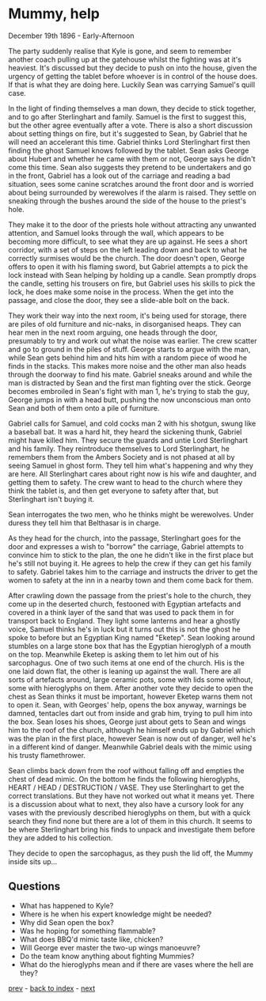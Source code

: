 # Mummy, help

December 19th 1896 - Early-Afternoon

The party suddenly realise that Kyle is gone, and seem to remember another coach pulling up at the gatehouse whilst the fighting was at it's heaviest. It's discussed but they decide to push on into the house, given the urgency of getting the tablet before whoever is in control of the house does. If that is what they are doing here. Luckily Sean was carrying Samuel's quill case.

In the light of finding themselves a man down, they decide to stick together, and to go after Sterlinghart and family. Samuel is the first to suggest this, but the other agree eventually after a vote. There is also a short discussion about setting things on fire, but it's suggested to Sean, by Gabriel that he will need an accelerant this time. Gabriel thinks Lord Sterlinghart first then finding the ghost Samuel knows followed by the tablet. Sean asks George about Hubert and whether he came with them or not, George says he didn't come this time. Sean also suggests they pretend to be undertakers and go in the front, Gabriel has a look out of the carriage and reading a bad situation, sees some canine scratches around the front door and is worried about being surrounded by werewolves if the alarm is raised. They settle on sneaking through the bushes around the side of the house to the priest's hole.

They make it to the door of the priests hole without attracting any unwanted attention, and Samuel looks through the wall, which appears to be becoming more difficult, to see what they are up against. He sees a short corridor, with a set of steps on the left leading down and back to what he correctly surmises would be the church. The door doesn't open, George offers to open it with his flaming sword, but Gabriel attempts a to pick the lock instead with Sean helping by holding up a candle. Sean promptly drops the candle, setting his trousers on fire, but Gabriel uses his skills to pick the lock, he does make some noise in the process. When the get into the passage, and close the door, they see a slide-able bolt on the back.

They work their way into the next room, it's being used for storage, there are piles of old furniture and nic-naks, in disorganised heaps. They can hear men in the next room arguing, one heads through the door, presumably to try and work out what the noise was earlier. The crew scatter and go to ground in the piles of stuff. George starts to argue with the man, while Sean gets behind him and hits him with a random piece of wood he finds in the stacks. This makes more noise and the other man also heads through the doorway to find his mate. Gabriel sneaks around and while the man is distracted by Sean and the first man fighting over the stick. George becomes embroiled in Sean's fight with man 1, he's trying to stab the guy, George jumps in with a head butt, pushing the now unconscious man onto Sean and both of them onto a pile of furniture.

Gabriel calls for Samuel, and cold cocks man 2 with his shotgun, swung like a baseball bat. It was a hard hit, they heard the sickening thunk, Gabriel might have killed him. They secure the guards and untie Lord Sterlinghart and his family. They reintroduce themselves to Lord Sterlinghart, he remembers them from the Ambers Society and is not phased at all by seeing Samuel in ghost form. They tell him what's happening and why they are here. All Sterlinghart cares about right now is his wife and daughter, and getting them to safety. The crew want to head to the church where they think the tablet is, and then get everyone to safety after that, but Sterlinghart isn't buying it.

Sean interrogates the two men, who he thinks might be werewolves. Under duress they tell him that Belthasar is in charge.

As they head for the church, into the passage, Sterlinghart goes for the door and expresses a wish to "borrow" the carriage, Gabriel attempts to convince him to stick to the plan, the one he didn't like in the first place but he's still not buying it. He agrees to help the crew if they can get his family to safety. Gabriel takes him to the carriage and instructs the driver to get the women to safety at the inn in a nearby town and them come back for them.

After crawling down the passage from the priest's hole to the church, they come up in the deserted church, festooned with Egyptian artefacts and covered in a think layer of the sand that was used to pack them in for transport back to England. They light some lanterns and hear a ghostly voice, Samuel thinks he's in luck but it turns out this is not the ghost he spoke to before but an Egyptian King named "Eketep". Sean looking around stumbles on a large stone box that has the Egyptian hieroglyph of a mouth on the top. Meanwhile Eketep is asking them to let him out of his sarcophagus. One of two such items at one end of the church. His is the one laid down flat, the other is leaning up against the wall. There are all sorts of artefacts around, large ceramic pots, some with lids some without, some with hieroglyphs on them. After another vote they decide to open the chest as Sean thinks it must be important, however Eketep warns them not to open it. Sean, with Georges' help, opens the box anyway, warnings be damned, tentacles dart out from inside and grab him, trying to pull him into the box. Sean loses his shoes, George just about gets to Sean and wings him to the roof of the church, although he himself ends up by Gabriel which was the plan in the first place, however Sean is now out of danger, well he's in a different kind of danger. Meanwhile Gabriel deals with the mimic using his trusty flamethrower.

Sean climbs back down from the roof without falling off and empties the chest of dead mimic. On the bottom he finds the following hieroglyphs, HEART / HEAD / DESTRUCTION / VASE. They use Sterlinghart to get the correct translations. But they have not worked out what it means yet. There is a discussion about what to next, they also have a cursory look for any vases with the previously described hieroglyphs on them, but with a quick search they find none but there are a lot of them in this church. It seems to be where Sterlinghart bring his finds to unpack and investigate them before they are added to his collection.

They decide to open the sarcophagus, as they push the lid off, the Mummy inside sits up...

## Questions
* What has happened to Kyle?
* Where is he when his expert knowledge might be needed?
* Why did Sean open the box?
* Was he hoping for something flammable?
* What does BBQ'd mimic taste like, chicken?
* Will George ever master the two-up wings manoeuvre?
* Do the team know anything about fighting Mummies?
* What do the hieroglyphs mean and if there are vases where the hell are they?

[prev](part-022) - [back to index](index) - [next](part-024)